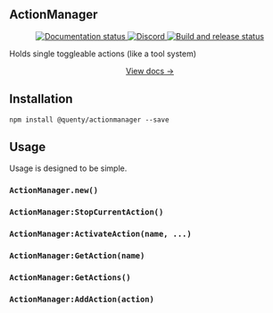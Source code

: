 ## ActionManager
<div align="center">
  <a href="http://quenty.github.io/NevermoreEngine/">
    <img src="https://github.com/Quenty/NevermoreEngine/actions/workflows/docs.yml/badge.svg" alt="Documentation status" />
  </a>
  <a href="https://discord.gg/mhtGUS8">
    <img src="https://img.shields.io/discord/385151591524597761?color=5865F2&label=discord&logo=discord&logoColor=white" alt="Discord" />
  </a>
  <a href="https://github.com/Quenty/NevermoreEngine/actions">
    <img src="https://github.com/Quenty/NevermoreEngine/actions/workflows/build.yml/badge.svg" alt="Build and release status" />
  </a>
</div>

Holds single toggleable actions (like a tool system)

<div align="center"><a href="https://quenty.github.io/NevermoreEngine/api/ActionManager">View docs →</a></div>

## Installation
```
npm install @quenty/actionmanager --save
```

## Usage
Usage is designed to be simple.

### `ActionManager.new()`

### `ActionManager:StopCurrentAction()`

### `ActionManager:ActivateAction(name, ...)`

### `ActionManager:GetAction(name)`

### `ActionManager:GetActions()`

### `ActionManager:AddAction(action)`


